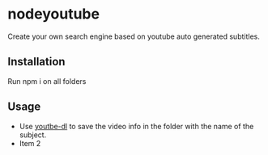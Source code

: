 # nodeyoutube
Create your own search engine based on youtube auto generated subtitles.
## Installation
Run npm i on all folders
## Usage
* Use [youtbe-dl](https://youtube-dl.org/) to save the video info in the folder with the name of the subject.
* Item 2

